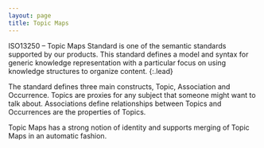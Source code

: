 ```yaml
---
layout: page
title: Topic Maps
---
```


ISO13250 – Topic Maps Standard is one of the semantic standards supported by our products. This standard defines a model and syntax for generic knowledge representation with a particular focus on using knowledge structures to organize content.
{:.lead}

The standard defines three main constructs, Topic, Association and Occurrence. Topics are proxies for any subject that someone might want to talk about. Associations define relationships between Topics and Occurrences are the properties of Topics.

Topic Maps has a strong notion of identity and supports merging of Topic Maps in an automatic fashion.
